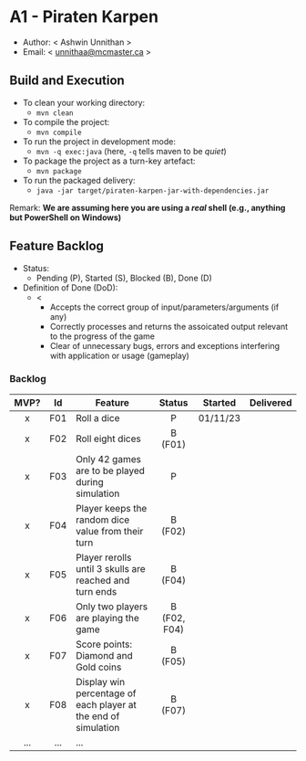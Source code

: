 # A1 - Piraten Karpen

  * Author: < Ashwin Unnithan >
  * Email: < unnithaa@mcmaster.ca >

## Build and Execution

  * To clean your working directory:
    * `mvn clean`
  * To compile the project:
    * `mvn compile`
  * To run the project in development mode:
    * `mvn -q exec:java` (here, `-q` tells maven to be _quiet_)
  * To package the project as a turn-key artefact:
    * `mvn package`
  * To run the packaged delivery:
    * `java -jar target/piraten-karpen-jar-with-dependencies.jar` 

Remark: **We are assuming here you are using a _real_ shell (e.g., anything but PowerShell on Windows)**

## Feature Backlog

 * Status: 
   * Pending (P), Started (S), Blocked (B), Done (D)
 * Definition of Done (DoD):
   * < 
      * Accepts the correct group of input/parameters/arguments (if any)
      * Correctly processes and returns the assoicated output relevant to the progress of the game
      * Clear of unnecessary bugs, errors and exceptions interfering with application or usage (gameplay)
    >

### Backlog 

| MVP? | Id  | Feature  | Status  |  Started  | Delivered |
| :-:  |:-:  |---       | :-:     | :-:       | :-:       |
| x   | F01 | Roll a dice | P | 01/11/23 |  |
| x   | F02 | Roll eight dices  |  B (F01) |   |
| x   | F03 | Only 42 games are to be played during simulation  |  P  |   |
| x   | F04 | Player keeps the random dice value from their turn | B (F02) | | 
| x   | F05 | Player rerolls until 3 skulls are reached and turn ends | B (F04) | |
| x   | F06 | Only two players are playing the game  |  B (F02, F04) |   |
| x   | F07 | Score points: Diamond and Gold coins | B (F05) | | 
| x   | F08 | Display win percentage of each player at the end of simulation | B (F07) | | 
| ... | ... | ... |

